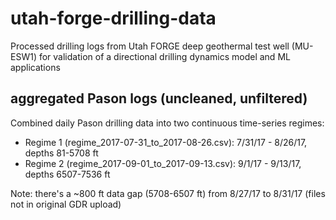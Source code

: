 # utah-forge-drilling-data
Processed drilling logs from Utah FORGE deep geothermal test well (MU-ESW1) for validation of a directional drilling dynamics model and ML applications

## aggregated Pason logs (uncleaned, unfiltered)
Combined daily Pason drilling data into two continuous time-series regimes:
- Regime 1 (regime_2017-07-31_to_2017-08-26.csv): 7/31/17 - 8/26/17, depths 81-5708 ft
- Regime 2 (regime_2017-09-01_to_2017-09-13.csv): 9/1/17 - 9/13/17, depths 6507-7536 ft

Note: there's a ~800 ft data gap (5708-6507 ft) from 8/27/17 to 8/31/17 (files not in original GDR upload)
